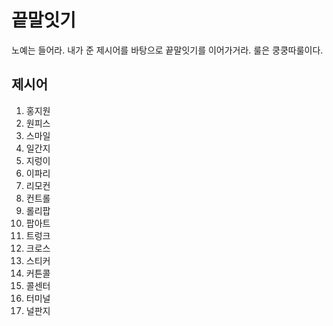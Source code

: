 # 끝말잇기

노예는 들어라. 내가 준 제시어를 바탕으로 끝말잇기를 이어가거라. 룰은 쿵쿵따룰이다.



## 제시어

1. 홍지원
2. 원피스
3. 스마일
4. 일간지
5. 지렁이
6. 이파리
7. 리모컨
8. 컨트롤
9. 롤리팝
10. 팝아트
11. 트렁크
12. 크로스
13. 스티커
14. 커튼콜
15. 콜센터
16. 터미널
17. 널판지
